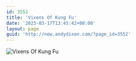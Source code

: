 ```yaml
---
id: 3552
title: 'Vixens Of Kung Fu'
date: '2023-03-17T13:45:42+00:00'
layout: page
guid: 'http://new.andydixon.com/?page_id=3552'
---
```


![Vixens Of Kung Fu](https://i0.wp.com/assets.g8x2.ldn.idrivee2-23.com/posters/Vixens%20Of%20Kung%20Fu%2001.jpg?w=1200&ssl=1 "Vixens Of Kung Fu")